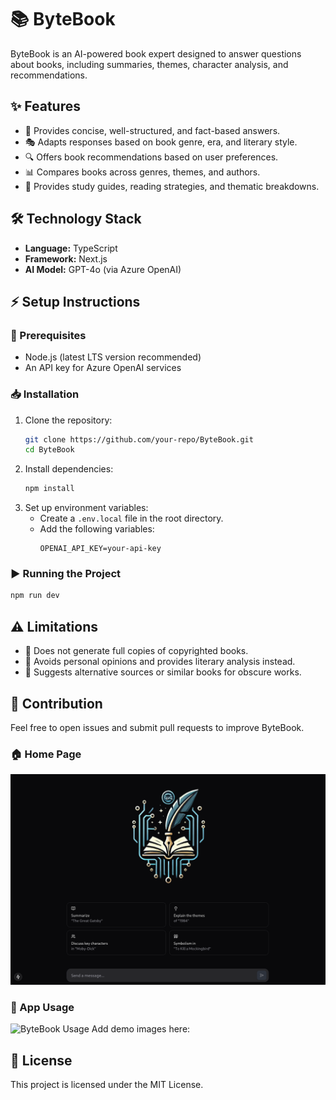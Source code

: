 # 📚 ByteBook

ByteBook is an AI-powered book expert designed to answer questions about books, including summaries, themes, character analysis, and recommendations.

## ✨ Features
- 📖 Provides concise, well-structured, and fact-based answers.
- 🎭 Adapts responses based on book genre, era, and literary style.
- 🔍 Offers book recommendations based on user preferences.
- 📊 Compares books across genres, themes, and authors.
- 📝 Provides study guides, reading strategies, and thematic breakdowns.

## 🛠️ Technology Stack
- **Language:** TypeScript
- **Framework:** Next.js
- **AI Model:** GPT-4o (via Azure OpenAI)

## ⚡ Setup Instructions
### 📌 Prerequisites
- Node.js (latest LTS version recommended)
- An API key for Azure OpenAI services

### 📥 Installation
1. Clone the repository:
   ```sh
   git clone https://github.com/your-repo/ByteBook.git
   cd ByteBook
   ```
2. Install dependencies:
   ```sh
   npm install
   ```
3. Set up environment variables:
   - Create a `.env.local` file in the root directory.
   - Add the following variables:
     ```env
     OPENAI_API_KEY=your-api-key
     ```

### ▶️ Running the Project
```sh
npm run dev
```
## ⚠️ Limitations
- 🚫 Does not generate full copies of copyrighted books.
- 🎯 Avoids personal opinions and provides literary analysis instead.
- 📌 Suggests alternative sources or similar books for obscure works.

## 🤝 Contribution
Feel free to open issues and submit pull requests to improve ByteBook.

### 🏠 Home Page
![ByteBook Home Page](public/home.png)

### 📌 App Usage
![ByteBook Usage](path/to/usage-image.png)
Add demo images here:

## 📜 License
This project is licensed under the MIT License.

